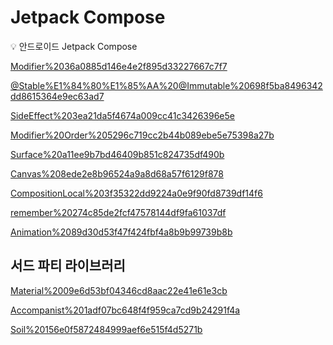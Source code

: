 # Jetpack Compose

<aside>
💡 안드로이드 Jetpack Compose

</aside>

[Modifier%2036a0885d146e4e2f895d33227667c7f7](Modifier%2036a0885d146e4e2f895d33227667c7f7)

[@Stable%E1%84%80%E1%85%AA%20@Immutable%20698f5ba8496342dd8615364e9ec63ad7](@Stable%E1%84%80%E1%85%AA%20@Immutable%20698f5ba8496342dd8615364e9ec63ad7)

[SideEffect%203ea21da5f4674a009cc41c3426396e5e](SideEffect%203ea21da5f4674a009cc41c3426396e5e)

[Modifier%20Order%205296c719cc2b44b089ebe5e75398a27b](Modifier%20Order%205296c719cc2b44b089ebe5e75398a27b)

[Surface%20a11ee9b7bd46409b851c824735df490b](Surface%20a11ee9b7bd46409b851c824735df490b)

[Canvas%208ede2e8b96524a9a8d68a57f6129f878](Canvas%208ede2e8b96524a9a8d68a57f6129f878)

[CompositionLocal%203f35322dd9224a0e9f90fd8739df14f6](CompositionLocal%203f35322dd9224a0e9f90fd8739df14f6)

[remember%20274c85de2fcf47578144df9fa61037df](remember%20274c85de2fcf47578144df9fa61037df)

[Animation%2089d30d53f47f424fbf4a8b9b99739b8b](Animation%2089d30d53f47f424fbf4a8b9b99739b8b)

## 서드 파티 라이브러리

[Material%2009e6d53bf04346cd8aac22e41e61e3cb](Material%2009e6d53bf04346cd8aac22e41e61e3cb)

[Accompanist%201adf07bc648f4f959ca7cd9b24291f4a](Accompanist%201adf07bc648f4f959ca7cd9b24291f4a)

[Soil%20156e0f5872484999aef6e515f4d5271b](Soil%20156e0f5872484999aef6e515f4d5271b)